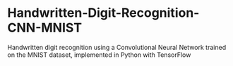 # Handwritten-Digit-Recognition-CNN-MNIST
Handwritten digit recognition using a Convolutional Neural Network trained on the MNIST dataset, implemented in Python with TensorFlow
